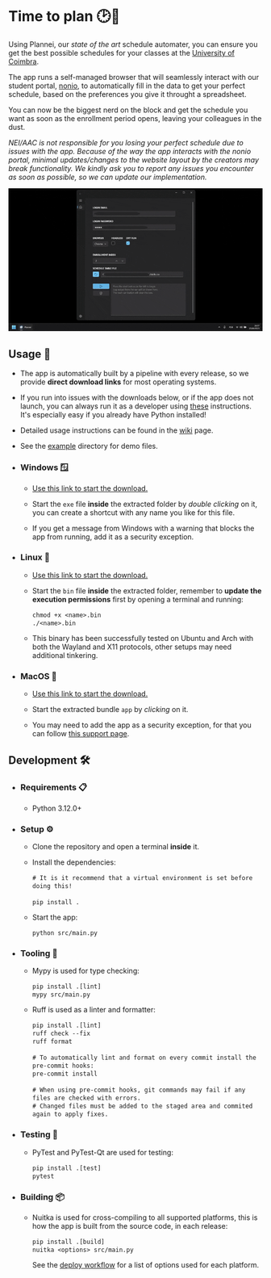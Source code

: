 # Time to plan 🕑📅

Using Plannei, our _state of the art_ schedule automater, you can ensure you get the best possible schedules for your classes at the [University of Coimbra](https://www.uc.pt).

The app runs a self-managed browser that will seamlessly interact with our student portal, [nonio](https://xws.pt/nonio), to automatically fill in the data to get your perfect schedule, based on the preferences you give it throught a spreadsheet.

You can now be the biggest nerd on the block and get the schedule you want as soon as the enrollment period opens, leaving your colleagues in the dust.

_NEI/AAC is not responsible for you losing your perfect schedule due to issues with the app. Because of the way the app interacts with the nonio portal, minimal updates/changes to the website layout by the creators may break functionality. We kindly ask you to report any issues you encounter as soon as possible, so we can update our implementation._

![preview.gif](./preview.gif)

## Usage 🚀

- The app is automatically built by a pipeline with every release, so we provide **direct download links** for most operating systems.

- If you run into issues with the downloads below, or if the app does not launch, you can always run it as a developer using [these](#development-%EF%B8%8F) instructions. It's especially easy if you already have Python installed!

- Detailed usage instructions can be found in the [wiki](https://github.com/NEIAAC/plannei/wiki) page.

- See the [example](./example/) directory for demo files.

- ### Windows 🪟

  - [Use this link to start the download.](https://github.com/NEIAAC/plannei/releases/latest/download/Windows.zip)

  - Start the `exe` file **inside** the extracted folder by _double clicking_ on it, you can create a shortcut with any name you like for this file.

  - If you get a message from Windows with a warning that blocks the app from running, add it as a security exception.

- ### Linux 🐧

  - [Use this link to start the download.](https://github.com/NEIAAC/plannei/releases/latest/download/Linux.zip)

  - Start the `bin` file **inside** the extracted folder, remember to **update the execution permissions** first by opening a terminal and running:

      ```shell
      chmod +x <name>.bin
      ./<name>.bin
      ```

  - This binary has been successfully tested on Ubuntu and Arch with both the Wayland and X11 protocols, other setups may need additional tinkering.

- ### MacOS 🍎

  - [Use this link to start the download.](https://github.com/NEIAAC/plannei/releases/latest/download/MacOS.zip)

  - Start the extracted bundle `app` by _clicking_ on it.

  - You may need to add the app as a security exception, for that you can follow [this support page](https://support.apple.com/guide/mac-help/open-a-mac-app-from-an-unknown-developer-mh40616/mac).

## Development 🛠️

- ### Requirements 📋

  - Python 3.12.0+

- ### Setup ⚙️

  - Clone the repository and open a terminal **inside** it.

  - Install the dependencies:

    ```shell
    # It is it recommend that a virtual environment is set before doing this!

    pip install .
    ```

  - Start the app:

    ```shell
    python src/main.py
    ```

- ### Tooling 🧰

  - Mypy is used for type checking:

    ```shell
    pip install .[lint]
    mypy src/main.py
    ```

  - Ruff is used as a linter and formatter:

    ```shell
    pip install .[lint]
    ruff check --fix
    ruff format

    # To automatically lint and format on every commit install the pre-commit hooks:
    pre-commit install

    # When using pre-commit hooks, git commands may fail if any files are checked with errors.
    # Changed files must be added to the staged area and commited again to apply fixes.
    ```

- ### Testing 🧪

  - PyTest and PyTest-Qt are used for testing:

    ```shell
    pip install .[test]
    pytest
    ```

- ### Building 📦

  - Nuitka is used for cross-compiling to all supported platforms, this is how the app is built from the source code, in each release:

    ```shell
    pip install .[build]
    nuitka <options> src/main.py
    ```

    See the [deploy workflow](./.github/workflows/deploy.yaml) for a list of options used for each platform.
